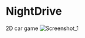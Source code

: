 # NightDrive
 2D car game
![Screenshot_1](https://github.com/Ironqua/NightDrive/assets/114105582/6f83bd84-bfb0-48fe-9633-09308233ce13)

